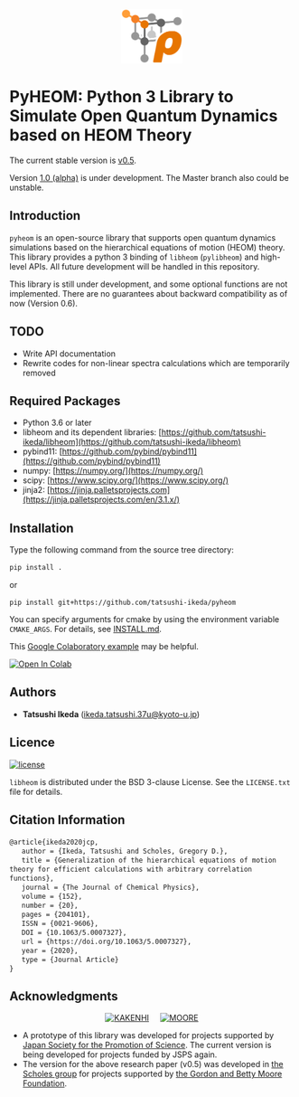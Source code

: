 <p align="center">
    <img src="https://raw.githubusercontent.com/tatsushi-ikeda/libheom/master/etc/libheom_logo_simple.svg" alt="LibHEOM" height=96>
</p>

# PyHEOM: Python 3 Library to Simulate Open Quantum Dynamics based on HEOM Theory

The current stable version is [v0.5](https://github.com/tatsushi-ikeda/pyheom/tree/v0.5). 

Version [1.0 (alpha)](https://github.com/tatsushi-ikeda/pyheom/tree/develop) is under development. 
The Master branch also could be unstable.

## Introduction

`pyheom` is an open-source library that supports open quantum dynamics simulations based on the hierarchical equations of motion (HEOM) theory.
This library provides a python 3 binding of `libheom` (`pylibheom`) and high-level APIs.
All future development will be handled in this repository.

This library is still under development, and some optional functions are not implemented.
There are no guarantees about backward compatibility as of now (Version 0.6).

## TODO

-   Write API documentation
-   Rewrite codes for non-linear spectra calculations which are temporarily removed

## Required Packages

-   Python 3.6 or later
-   libheom and its dependent libraries:
    [https://github.com/tatsushi-ikeda/libheom](https://github.com/tatsushi-ikeda/libheom)
-   pybind11:
    [https://github.com/pybind/pybind11](https://github.com/pybind/pybind11)
-   numpy:
    [https://numpy.org/](https://numpy.org/)
-   scipy:
    [https://www.scipy.org/](https://www.scipy.org/)
-   jinja2:
    [https://jinja.palletsprojects.com](https://jinja.palletsprojects.com/en/3.1.x/)

## Installation

Type the following command from the source tree directory:

```bash
pip install .
```

or

```
pip install git+https://github.com/tatsushi-ikeda/pyheom
```

You can specify arguments for cmake by using the environment variable `CMAKE_ARGS`.
For details, see [INSTALL.md](INSTALL.md).

This [Google Colaboratory example](https://colab.research.google.com/github/tatsushi-ikeda/pyheom/blob/develop/examples/pyheom_example_2level_cpu.ipynb) may be helpful.

<a href="https://colab.research.google.com/github/tatsushi-ikeda/pyheom/blob/develop/examples/pyheom_example_2level_cpu.ipynb">
<img src="https://colab.research.google.com/assets/colab-badge.svg" alt="Open In Colab">
</a>

## Authors
* **Tatsushi Ikeda** (ikeda.tatsushi.37u@kyoto-u.jp)

## Licence
[![license](https://img.shields.io/badge/license-New%20BSD-blue.svg)](http://en.wikipedia.org/wiki/BSD_licenses#3-clause_license_.28.22Revised_BSD_License.22.2C_.22New_BSD_License.22.2C_or_.22Modified_BSD_License.22.29)

`libheom` is distributed under the BSD 3-clause License. See the `LICENSE.txt` file for details.

## Citation Information

```Plain Text
@article{ikeda2020jcp,
   author = {Ikeda, Tatsushi and Scholes, Gregory D.},
   title = {Generalization of the hierarchical equations of motion theory for efficient calculations with arbitrary correlation functions},
   journal = {The Journal of Chemical Physics},
   volume = {152},
   number = {20},
   pages = {204101},
   ISSN = {0021-9606},
   DOI = {10.1063/5.0007327},
   url = {https://doi.org/10.1063/5.0007327},
   year = {2020},
   type = {Journal Article}
}
```

## Acknowledgments

<p align="center">
    <a href="https://www.jsps.go.jp/"><img src="https://www.jsps.go.jp/j-grantsinaid/06_jsps_info/g_120612/data/whiteKAKENHIlogoM_jp.jpg" alt="KAKENHI" height=48 hspace=8></a>
    <a href="https://www.moore.org/"><img src="https://www.moore.org/docs/default-source/Grantee-Resources/foundation-logos/moore-logo-color.jpg?sfvrsn=2" alt="MOORE" height=48 hspace=8></a>
</p>

-   A prototype of this library was developed for projects supported by [Japan Society for the Promotion of Science](https://www.jsps.go.jp/). 
    The current version is being developed for projects funded by JSPS again.
-   The version for the above research paper (v0.5) was developed in [the Scholes group](http://chemlabs.princeton.edu/scholes/) for projects supported by [the Gordon and Betty Moore Foundation](https://www.moore.org/).

